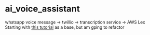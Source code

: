 # ai_voice_assistant
whatsapp voice message -> twillio -> transcription service -> AWS Lex  
Starting with [this tutorial](https://www.twilio.com/blog/build-ai-voice-assistant-whatsapp-python-whisper-chatgpt-twilio) as a base, but am gping to refactor
